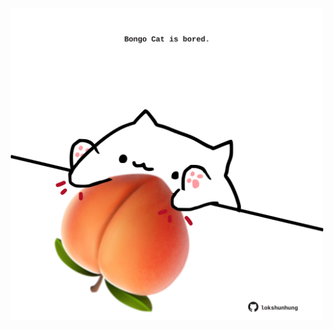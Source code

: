 <!-- built at 06/06/2024, 19:00:36 UTC -->
<p align="center">
  <img width="500" height="500" src="./ReadmeImage.svg">
</p>
